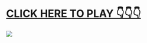 <a href="http://sexsa.ru/"><h1>CLICK HERE TO PLAY 👇👇👇 </h1> </a>
<a href="http://sexsa.ru/"><img src="http://sexsa.ru/12121.jpg"></a>
